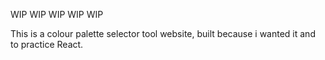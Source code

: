 WIP WIP WIP WIP WIP

This is a colour palette selector tool website, built because i wanted it and to practice React. 



